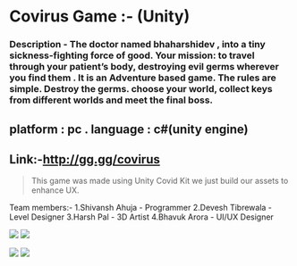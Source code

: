 
# Covirus Game :- (Unity)

### Description - The doctor named bhaharshidev , into a tiny sickness-fighting force of good. Your mission: to travel through your patient’s body, destroying evil germs wherever you find them . It is an Adventure based game. The rules are simple. Destroy the germs. choose your world, collect keys from different worlds and meet the final boss.

## platform : pc .  language : c#(unity engine)

## Link:-http://gg.gg/covirus 

> This game was made using Unity Covid Kit we just build our assets to enhance UX.

Team members:-
	1.Shivansh Ahuja - Programmer
	2.Devesh Tibrewala - Level Designer
	3.Harsh Pal - 3D Artist
	4.Bhavuk Arora - UI/UX Designer

<img src="https://i.imgur.com/q40cs3O.png"/> <img src="https://i.imgur.com/TfeKwbC.png"/>

<img src="https://i.imgur.com/AGavHAS.png"/>  <img src="https://i.imgur.com/rSikHvi.png"/>


